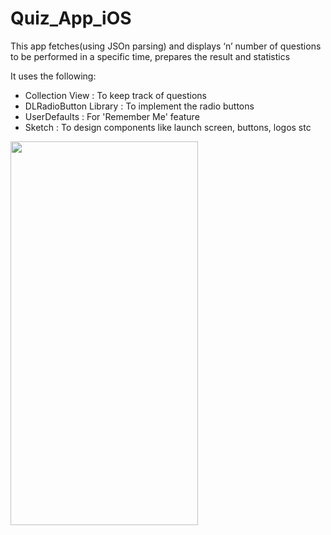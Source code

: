 # Quiz_App_iOS
<p> This app fetches(using JSOn parsing) and displays ‘n’ number of questions to be performed in a specific time, prepares the result and statistics</p>
<p>It uses the following:</p>
<ul>
  <li>Collection View : To keep track of questions</li>
  <li>DLRadioButton Library : To implement the radio buttons</li>
  <li>UserDefaults : For 'Remember Me' feature</li>
  <li>Sketch : To design components like launch screen, buttons, logos stc</li>
  </ul>
  
<img src="screenshot.gif" width="300" height="614" />

